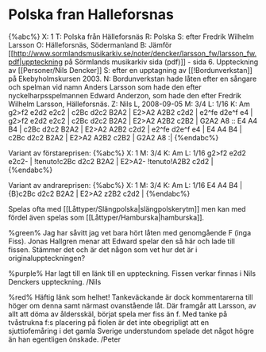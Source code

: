 # Polska fran Halleforsnas

{%abc%}
X: 1
T: Polska från Hälleforsnäs
R: Polska
S: efter Fredrik Wilhelm Larsson
O: Hälleforsnäs, Södermanland
B: Jämför [[http://www.sormlandsmusikarkiv.se/noter/dencker/larsson_fw/larsson_fw.pdf|uppteckning på Sörmlands musikarkiv sida (pdf)]] - sida 6. Uppteckning av [[Personer/Nils Dencker]]
S: efter en upptagning av [[!Bordunverkstan]] på Ekebyholmskursen 2003.
N: Bordunverkstan hade låten efter en sångare och spelman vid namn Anders Larsson som hade den efter nyckelharpsspelmannen Edward Anderzon, som hade den efter Fredrik Wilhelm Larsson, Hälleforsnäs.
Z: Nils L, 2008-09-05
M: 3/4
L: 1/16
K: Am
g2>f2 e2d2 e2c2 | c2Bc d2c2 B2A2 | E2>A2 A2B2 c2d2 | e2^fe d2e^f e4 |
g2>f2 e2d2 e2c2 | c2Bc d2c2 B2A2 | E2>A2 A2B2 c2B2 | G2A2 A8 ::
E4 A4 B4 | c2Bc d2c2 B2A2 | E2>A2 A2B2 c2d2 | e2^fe d2e^f e4 |
E4 A4 B4 | c2Bc d2c2 B2A2 | E2>A2 A2B2 c2B2 | G2A2 A8 :|
{%endabc%}


Variant av förstareprisen:
{%abc%}
X: 1
M: 3/4
K: Am
L: 1/16
g2>f2 e2d2 e2c2- | !tenuto!c2Bc d2c2 B2A2 | E2>A2- !tenuto!A2B2 c2d2 |
{%endabc%}

Variant av andrareprisen:
{%abc%}
X: 1
M: 3/4
K: Am
L: 1/16
E4 A4 B4 | {B}c2Bc d2c2 B2A2 | E2>A2 z2B2 c2d2 | 
{%endabc%}

Spelas ofta med [[Låttyper/Slängpolska|slängpolskerytm]] men kan med fördel även spelas som [[Låttyper/Hamburska|hamburska]].

%green% Jag har såvitt jag vet bara hört låten med genomgående F (inga Fiss). Jonas Hallgren menar att Edward spelar den så här och lade till fissen. Stämmer det och är det någon som vet hur det är i originaluppteckningen? 

%purple% Har lagt till en länk till en uppteckning. Fissen verkar finnas i Nils Denckers uppteckning. /Nils

%red% Häftig länk som helhet! Tankeväckande är dock kommentarerna till höger om denna samt närmast ovanstående låt. Där framgår att Larsson, av allt att döma av åldersskäl, börjat spela mer fiss än f. Med tanke på tvåstrukna f:s placering på fiolen är det inte obegripligt att en sjuttiofemåring i det gamla Sverige understundom spelade det något högre än han egentligen önskade. /Peter

